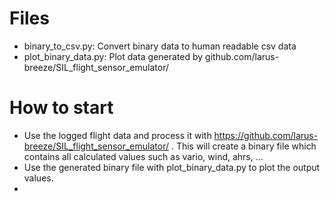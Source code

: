 # Files
- binary_to_csv.py: Convert binary data to human readable csv data
- plot_binary_data.py: Plot data generated by github.com/larus-breeze/SIL_flight_sensor_emulator/


# How to start
- Use the logged flight data and process it with https://github.com/larus-breeze/SIL_flight_sensor_emulator/ . This will
create a binary file which contains all calculated values such as vario, wind, ahrs, ...
- Use the generated binary file with plot_binary_data.py to plot the output values.
- 